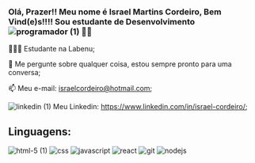 

<!--
**israel-cordeiro/israel-cordeiro** is a ✨ _special_ ✨ repository because its `README.md` (this file) appears on your GitHub profile.

Here are some ideas to get you started:

- 🔭 I’m currently working on ...
- 🌱 I’m currently learning ...
- 👯 I’m looking to collaborate on ...
- 🤔 I’m looking for help with ...
- 💬 Ask me about ...
- 📫 How to reach me: ...
- 😄 Pronouns: ...
- ⚡ Fun fact: ...
-->

### Olá, Prazer!! Meu nome é Israel Martins Cordeiro, Bem Vind(e)s!!!! Sou estudante de Desenvolvimento ![programador (1)](https://user-images.githubusercontent.com/85313042/134516588-6057fc1c-c015-435a-a279-8843b997f8ef.png) 🏳️‍🌈



 👨🏻‍💻 Estudante na Labenu;
 
 💬 Me pergunte sobre qualquer coisa, estou sempre pronto para uma conversa;
 
 📫 Meu e-mail: israelcordeiro@hotmail.com;
 
![linkedin (1)](https://user-images.githubusercontent.com/85313042/134530793-9111d3bc-e069-45f8-ae06-07c95c1f517d.png) Meu Linkedin: https://www.linkedin.com/in/israel-cordeiro/;


 
 ## Linguagens:

![html-5 (1)](https://user-images.githubusercontent.com/85313042/134521401-e944f610-081f-4247-a828-4e41f44712c0.png)    ![css](https://user-images.githubusercontent.com/85313042/134522346-89366eb6-c610-44cc-8199-8f23d130aa87.png)      ![javascript](https://user-images.githubusercontent.com/85313042/134522694-5c895c2c-b330-4f50-a7f6-b0d3d958aabe.png)   ![react](https://user-images.githubusercontent.com/85313042/134523057-7dcfc60e-73bc-41bd-9fb7-98a6969bf634.png)   ![git](https://user-images.githubusercontent.com/85313042/134523273-a404c3fa-6274-4065-a40e-df9e6379f41c.png) ![nodejs](https://user-images.githubusercontent.com/85313042/142050651-0795b948-47ef-4c1e-b20a-ba35a1592986.png)
 








 
 
